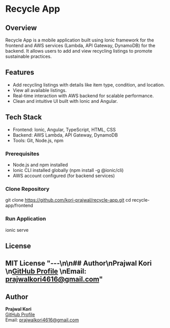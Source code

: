# Recycle App 
 
## Overview 
Recycle App is a mobile application built using Ionic framework for the frontend and AWS services (Lambda, API Gateway, DynamoDB) for the backend. It allows users to add and view recycling listings to promote sustainable practices. 
 
## Features 
- Add recycling listings with details like item type, condition, and location. 
- View all available listings. 
- Real-time interaction with AWS backend for scalable performance. 
- Clean and intuitive UI built with Ionic and Angular. 
 
## Tech Stack 
- Frontend: Ionic, Angular, TypeScript, HTML, CSS 
- Backend: AWS Lambda, API Gateway, DynamoDB 
- Tools: Git, Node.js, npm 
 
 
### Prerequisites 
- Node.js and npm installed 
- Ionic CLI installed globally (npm install -g @ionic/cli) 
- AWS account configured (for backend services) 
 
### Clone Repository 
git clone https://github.com/kori-prajwal/recycle-app.git 
cd recycle-app/frontend 
 
### Run Application 
ionic serve 
 
## License 
MIT License 
"---\n\n## Author\n**Prajwal Kori**  \n[GitHub Profile](https://github.com/kori-prajwal)  \nEmail: prajwalkori4616@gmail.com"  
--- 
 
## Author 
**Prajwal Kori**  
[GitHub Profile](https://github.com/kori-prajwal)  
Email: prajwalkori4616@gmail.com 
